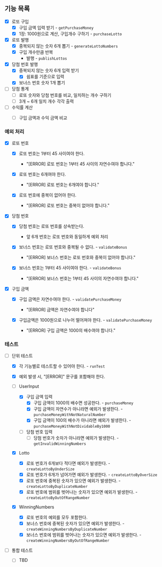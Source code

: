 ## 기능 목록

- [x] 로또 구입
  - [x] 구입 금액 입력 받기 - `getPurchaseMoney`
  - [x] 1장: 1000원으로 계산, 구입개수 구하기 - `purchaseLotto`
- [x] 로또 발행
  - [x] 중복되지 않는 숫자 6개 뽑기 - `generateLottoNumbers`
  - [x] 구입 개수만큼 반복
    - 발행 - `publishLottos`
- [x] 당첨 번호 발행
  - [x] 중복되지 않는 숫자 6개 입력 받기
    - [x] 쉼표를 기준으로 입력
  - [x] 보너스 번호 숫자 1개 뽑기
- [ ] 당첨 통계
  - [ ] 로또 숫자와 당첨 번호를 비교, 일치하는 개수 구하기
  - [ ] 3개 ~ 6개 일치 개수 각각 출력
- [ ] 수익률 계산
  - [ ] 구입 금액과 수익 금액 비교



### 예외 처리

- [x] 로또 번호

  - [x] 로또 번호는 1부터 45 사이여야 한다.
    - "[ERROR] 로또 번호는 1부터 45 사이의 자연수여야 합니다."
  - [x] 로또 번호는 6개여야 한다.
    - "[ERROR] 로또 번호는 6개여야 합니다."

  - [x] 로또 번호에 중복이 없어야 한다.

    - "[ERROR] 로또 번호는 중복이 없어야 합니다."

- [x] 당첨 번호

  - [x] 당첨 번호는 로또 번호를 상속받는다.
    - 앞 6개 번호는 로또 번호와 동일하게 예외 처리
  
  - [x] 보너스 번호는 로또 번호와 중복될 수 없다. - `validateBonus`
    - "[ERROR] 보너스 번호는 로또 번호와 중복이 없어야 합니다."
  - [x] 보너스 번호는 1부터 45 사이여야 한다. - `validateBonus`
    - "[ERROR] 보너스 번호는 1부터 45 사이의 자연수여야 합니다."
  
- [x] 구입 금액

  - [x] 구입 금액은 자연수여야 한다. - `validatePurchaseMoney`
    - "[ERROR] 금액은 자연수여야 합니다"

  - [x] 구입금액은 1000원으로 나누어 떨어져야 한다. - `validatePurchaseMoney`
    - "[ERROR] 구입 금액은 1000의 배수여야 합니다."



### 테스트

- [ ] 단위 테스트

  - [x] 각 기능별로 테스트할 수 있어야 한다. - `runTest`
  - [x] 예외 발생 시, "[ERROR]" 문구를 포함해야 한다.

  

  - [ ] UserInput
    - [x] 구입 금액 입력
      - [x] 구입 금액이 1000의 배수면 성공한다. - `purchaseMoney`
      - [x] 구입 금액이 자연수가 아니라면 예외가 발생한다. - `purchaseMoneyWithNotNaturalNumber`
      - [x] 구입 금액이 100의 배수가 아니라면 예외가 발생한다. - `purchaseMoneyWithNotDividableBy1000`
    - [ ] 당첨 번호 입력
      - [ ] 당첨 번호가 숫자가 아니라면 예외가 발생한다. - `getInvalidWinningNumbers`

  - [x] Lotto
    - [x] 로또 번호가 6개보다 적다면 예외가 발생한다. - `createLottoByUnderSize`
    - [x] 로또 번호가 6개가 넘어가면 예외가 발생한다. -  `createLottoByOverSize`
    - [x] 로또 번호에 중복된 숫자가 있으면 예외가 발생한다. -  `createLottoByDuplicateNumber`
    - [x] 로또 번호에 범위를 벗어나는 숫자가 있으면 예외가 발생한다. -  `createLottoByOutOfRangeNumber`
  - [x] WinningNumbers
    - [x] 로또 번호의 예외를 모두 포함한다.
    - [x] 보너스 번호에 중복된 숫자가 있으면 예외가 발생한다. - `createWinningNumbersByDuplicateNumber`
    - [x] 보너스 번호에 범위를 벗어나는 숫자가 있으면 예외가 발생한다. - `createWinningNumbersByOutOfRangeNumber`

- [ ] 통합 테스트
  - [ ] TBD



